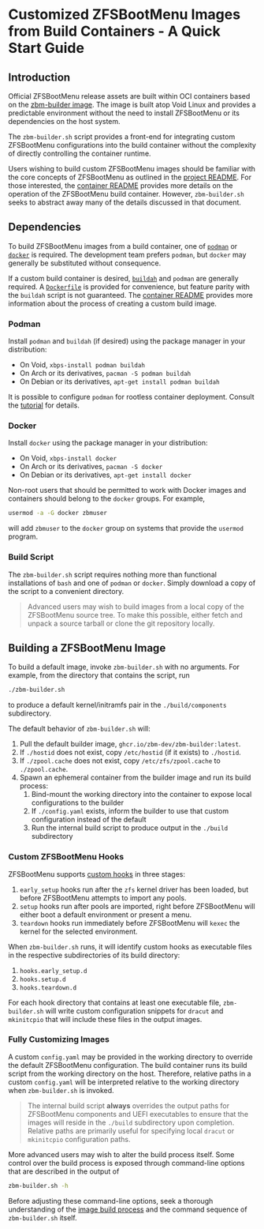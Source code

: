 # Customized ZFSBootMenu Images from Build Containers - A Quick Start Guide

## Introduction

Official ZFSBootMenu release assets are built within OCI containers based on the [zbm-builder image](https://github.com/zbm-dev/zfsbootmenu/pkgs/container/zbm-builder). The image is built atop Void Linux and provides a predictable environment without the need to install ZFSBootMenu or its dependencies on the host system.

The `zbm-builder.sh` script provides a front-end for integrating custom ZFSBootMenu configurations into the build container without the complexity of directly controlling the container runtime.

Users wishing to build custom ZFSBootMenu images should be familiar with the core concepts of ZFSBootMenu as outlined in the [project README](README.md). For those interested, the [container README](releng/docker/README.md) provides more details on the operation of the ZFSBootMenu build container. However, `zbm-builder.sh` seeks to abstract away many of the details discussed in that document.

## Dependencies

To build ZFSBootMenu images from a build container, one of [`podman`](https://podman.io) or [`docker`](https://www.docker.com) is required. The development team prefers `podman`, but `docker` may generally be substituted without consequence.

If a custom build container is desired, [`buildah`](https://buildah.io) and `podman` are generally required. A [`Dockerfile`](releng/docker/Dockerfile) is provided for convenience, but feature parity with the `buildah` script is not guaranteed. The [container README](releng/docker/README.md) provides more information about the process of creating a custom build image.

### Podman

Install `podman` and `buildah` (if desired) using the package manager in your distribution:

- On Void, `xbps-install podman buildah`
- On Arch or its derivatives, `pacman -S podman buildah`
- On Debian or its derivatives, `apt-get install podman buildah`

It is possible to configure `podman` for rootless container deployment. Consult the [tutorial](https://github.com/containers/podman/blob/main/docs/tutorials/rootless_tutorial.md) for details.

### Docker

Install `docker` using the package manager in your distribution:

- On Void, `xbps-install docker`
- On Arch or its derivatives, `pacman -S docker`
- On Debian or its derivatives, `apt-get install docker`

Non-root users that should be permitted to work with Docker images and containers should belong to the `docker` groups. For example,

```sh
usermod -a -G docker zbmuser
```

will add `zbmuser` to the `docker` group on systems that provide the `usermod` program.

### Build Script

The `zbm-builder.sh` script requires nothing more than functional installations of `bash` and one of `podman` or `docker`. Simply download a copy of the script to a convenient directory.

> Advanced users may wish to build images from a local copy of the ZFSBootMenu source tree. To make this possible, either fetch and unpack a source tarball or clone the git repository locally.

## Building a ZFSBootMenu Image

To build a default image, invoke `zbm-builder.sh` with no arguments. For example, from the directory that contains the script, run

```sh
./zbm-builder.sh
```

to produce a default kernel/initramfs pair in the `./build/components` subdirectory.

The default behavior of `zbm-builder.sh` will:

1. Pull the default builder image, `ghcr.io/zbm-dev/zbm-builder:latest`.
2. If `./hostid` does not exist, copy `/etc/hostid` (if it exists) to `./hostid`.
3. If `./zpool.cache` does not exist, copy `/etc/zfs/zpool.cache` to `./zpool.cache`.
4. Spawn an ephemeral container from the builder image and run its build process:
    1. Bind-mount the working directory into the container to expose local configurations to the builder
    2. If `./config.yaml` exists, inform the builder to use that custom configuration instead of the default
    3. Run the internal build script to produce output in the `./build` subdirectory

### Custom ZFSBootMenu Hooks

ZFSBootMenu supports [custom hooks](pod/zfsbootmenu.7.pod#options-for-dracut) in three stages:

1. `early_setup` hooks run after the `zfs` kernel driver has been loaded, but before ZFSBootMenu attempts to import any pools.
2. `setup` hooks run after pools are imported, right before ZFSBootMenu will either boot a default environment or present a menu.
3. `teardown` hooks run immediately before ZFSBootMenu will `kexec` the kernel for the selected environment.

When `zbm-builder.sh` runs, it will identify custom hooks as executable files in the respective subdirectories of its build directory:

1. `hooks.early_setup.d`
2. `hooks.setup.d`
3. `hooks.teardown.d`

For each hook directory that contains at least one executable file, `zbm-builder.sh` will write custom configuration snippets for `dracut` and `mkinitcpio` that will include these files in the output images.

### Fully Customizing Images

A custom `config.yaml` may be provided in the working directory to override the default ZFSBootMenu configuration. The build container runs its build script from the working directory on the host. Therefore, relative paths in a custom `config.yaml` will be interpreted relative to the working directory when `zbm-builder.sh` is invoked.

> The internal build script **always** overrides the output paths for ZFSBootMenu components and UEFI executables to ensure that the images will reside in the `./build` subdirectory upon completion. Relative paths are primarily useful for specifying local `dracut` or `mkinitcpio` configuration paths.

More advanced users may wish to alter the build process itself. Some control over the build process is exposed through command-line options that are described in the output of

```sh
zbm-builder.sh -h
```

Before adjusting these command-line options, seek a thorough understanding of the [image build process](releng/docker/README.md) and the command sequence of `zbm-builder.sh` itself.
